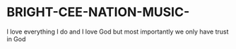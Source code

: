 # BRIGHT-CEE-NATION-MUSIC-
I love everything I do and I love God but most importantly we only have trust in God 
